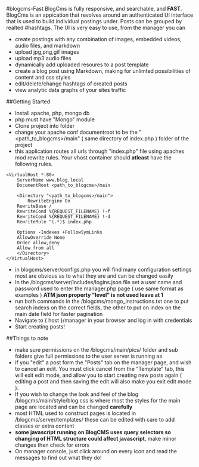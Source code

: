 #blogcms-Fast
BlogCms is fully responsive, and searchable, and **FAST**.
BlogCms is an appication that revolves around an authenticated UI interface that is used to build individual postings under. Posts can be grouped by realted #hashtags.  The UI is very easy to use, from the manager you can 
- create postings with any combination of images, embedded videos, audio files, and markdown
- upload jpg,png,gif images
- upload mp3 audio files
- dynamically add uploaded resoures to a post template
- create a blog post using Markdown, making for unlimted possibilities of content and css styles
- edit/delete/change hashtags of created posts
- view analytic data graphs of your sites traffic

##Getting Started
- Install apache, php, mongo db
- php must have "Mongo" module
- Clone project into folder
- change your apache conf documentroot to be the "<path_to_blogcms>/main" ( same directory of index.php ) folder of the project 
- this application routes all urls through "index.php" file using apaches mod rewrite rules. Your vhost container should **atleast** have the following rules. 
``` 
<VirtualHost *:80>
    ServerName www.blog.local
    DocumentRoot <path_to_blogcms>/main
		
    <Directory "<path_to_blogcms>/main">
        RewriteEngine On
	RewriteBase /
	RewriteCond %{REQUEST_FILENAME} !-f
	RewriteCond %{REQUEST_FILENAME} !-d
	RewriteRule ^(.*)$ index.php
			   
	Options -Indexes +FollowSymLinks
	AllowOverride None
	Order allow,deny
	Allow from all
    </Directory>
</VirtualHost>
```
- in blogcms/server/configs.php you will find many configuration settings most are obvious as to what they are and can be changed easily 
- In the /blogcms/server/includes/logins.json file set a user name and password used to enter the manager.php page ( use same format as examples ) **ATM json property "level" is not used leave at 1**
- run both commands in the /blogcms/mongo_instructions.txt one to put search indexs on the correct fields, the other to put on index on the main date field for faster pagination
- Navigate to { host }/manager in your browser and log in with credentials
-  Start creating posts!  

##Things to note
- make sure permissions on the /blogcms/main/pics/ folder and sub folders give full permissions to the user server is running as
- if you "edit" a post form the "Posts" tab on the manager page, and wish to cancel an edit.  You must click cancel from the "Template" tab, this will exit edit mode, and allow you to start creating new posts again ( editing a post and then saving the edit will also make you exit edit mode ).  
- If you wish to change the look and feel of the blog /blogcms/main/style/blog.css is where most the styles for the main page are located and can be changed **carefully** 
- most HTML used to construct pages is located in /blogcms/server/templates/ these can be edited with care to add classes or extra content
- **some javascript running on BlogCMS uses query selectors so changing of HTML structure could affect javascript**, make minor changes then check for errors
- On manager console, just click around on every icon and read the messages to find out what they do!
